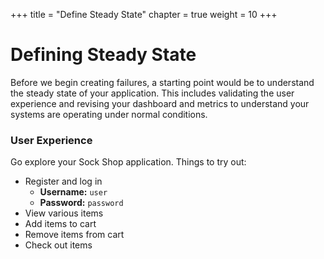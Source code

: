 +++
title = "Define Steady State"
chapter = true
weight = 10
+++

# Defining Steady State

Before we begin creating failures, a starting point would be to understand the steady state of your application. This includes validating the user experience and revising your dashboard and metrics to understand your systems are operating under normal conditions. 

### User Experience 
Go explore your Sock Shop application. 
Things to try out:

+ Register and log in
    - **Username:** `user`	
    - **Password:** `password`
+ View various items
+ Add items to cart
+ Remove items from cart
+ Check out items

